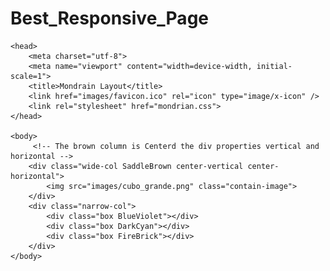 # Best_Responsive_Page 

<html>

	<head>
		<meta charset="utf-8">
		<meta name="viewport" content="width=device-width, initial-scale=1">
		<title>Mondrain Layout</title>
		<link href="images/favicon.ico" rel="icon" type="image/x-icon" />
		<link rel="stylesheet" href="mondrian.css">
	</head>
    
	<body> 
	     <!-- The brown column is Centerd the div properties vertical and horizontal --> 
		<div class="wide-col SaddleBrown center-vertical center-horizontal">  
			<img src="images/cubo_grande.png" class="contain-image"> 
		</div>   
		<div class="narrow-col"> 
		    <div class="box BlueViolet"></div> 
			<div class="box DarkCyan"></div>  			
			<div class="box FireBrick"></div> 
		</div>
	</body>
	
</html>
